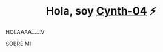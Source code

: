 <div align="center">
<h1 align="center">Hola, soy <a href="https://cynth-04">Cynth-04</a> ⚡</h1>
</div>
<ing src="![foto margaritas](https://github.com/user-attachments/assets/3f825772-9d38-423f-a79f-c3513dfe508b)>

## HOLAAAA.....:V
SOBRE MI



<!--
**Cynth-04/Cynth-04** is a ✨ _special_ ✨ repository because its `README.md` (this file) appears on your GitHub profile.

Here are some ideas to get you started

- 🔭 I’m currently working on ...
- 🌱 I’m currently learning ...
- 👯 I’m looking to collaborate on ...
- 🤔 I’m looking for help with ...
- 💬 Ask me about ...
- 📫 How to reach me: ...
- 😄 Pronouns: ...
- ⚡ Fun fact: ...
-->
